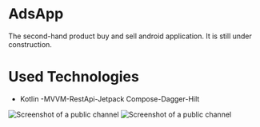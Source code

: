 # AdsApp
The second-hand product buy and sell android application. It is still under construction. 


# Used Technologies
- Kotlin -MVVM-RestApi-Jetpack Compose-Dagger-Hilt

  
![Screenshot of a public channel](https://i.hizliresim.com/afuhfj3.png)
![Screenshot of a public channel](https://i.hizliresim.com/afuhfj3.png)


